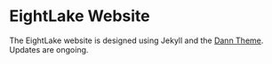 # EightLake Website

The EightLake website is designed using Jekyll and the [Dann Theme](https://jekyllthemes.io/theme/dann-blog-jekyll-theme). Updates are ongoing.
